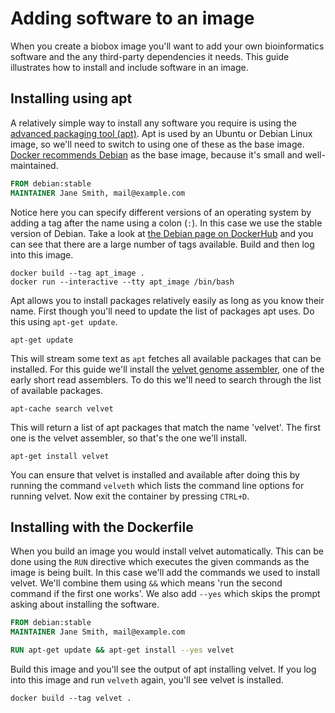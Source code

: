 # Adding software to an image

When you create a biobox image you'll want to add your own bioinformatics
software and the any third-party dependencies it needs. This guide illustrates
how to install and include software in an image.

## Installing using apt

A relatively simple way to install any software you require is using the
[advanced packaging tool (apt)][apt]. Apt is used by an Ubuntu or Debian Linux
image, so we'll need to switch to using one of these as the base image. [Docker
recommends Debian][debian] as the base image, because it's small and
well-maintained.

[apt]: http://en.wikipedia.org/wiki/Advanced_Packaging_Tool
[debian]: https://docs.docker.com/articles/dockerfile_best-practices/

~~~ Dockerfile
FROM debian:stable
MAINTAINER Jane Smith, mail@example.com
~~~

Notice here you can specify different versions of an operating system by adding
a tag after the name using a colon (`:`). In this case we use the stable
version of Debian. Take a look at [the Debian page on DockerHub][debian_image]
and you can see that there are a large number of tags available. Build and then
log into this image.

[debian_image]: https://registry.hub.docker.com/_/debian/

~~~ shell
docker build --tag apt_image .
docker run --interactive --tty apt_image /bin/bash
~~~

Apt allows you to install packages relatively easily as long as you know their
name. First though you'll need to update the list of packages apt uses. Do this
using `apt-get update`.

~~~ shell
apt-get update
~~~

This will stream some text as `apt` fetches all available packages that can be
installed. For this guide we'll install the [velvet genome assembler][velvet],
one of the early short read assemblers. To do this we'll need to search through
the list of available packages.

[velvet]: https://www.ebi.ac.uk/~zerbino/velvet/

~~~ shell
apt-cache search velvet
~~~

This will return a list of apt packages that match the name 'velvet'. The first
one is the velvet assembler, so that's the one we'll install.

~~~ shell
apt-get install velvet
~~~

You can ensure that velvet is installed and available after doing this by
running the command `velveth` which lists the command line options for running
velvet. Now exit the container by pressing `CTRL+D`.

## Installing with the Dockerfile

When you build an image you would install velvet automatically. This can be
done using the `RUN` directive which executes the given commands as the image
is being built. In this case we'll add the commands we used to install velvet.
We'll combine them using `&&` which means 'run the second command if the first
one works'. We also add `--yes` which skips the prompt asking about installing
the software.

~~~ Dockerfile
FROM debian:stable
MAINTAINER Jane Smith, mail@example.com

RUN apt-get update && apt-get install --yes velvet
~~~

Build this image and you'll see the output of apt installing velvet. If you log
into this image and run `velveth` again, you'll see velvet is installed.

~~~ shell
docker build --tag velvet .
~~~
